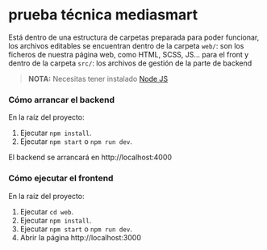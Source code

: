 # prueba técnica mediasmart

Está dentro de una estructura de carpetas preparada para poder funcionar, los archivos editables se encuentran dentro de la carpeta `web/`: son los ficheros de nuestra página web, como HTML, SCSS, JS... para el front y dentro de la carpeta `src/`: los archivos de gestión de la parte de backend

> **NOTA:** Necesitas tener instalado [Node JS](https://nodejs.org/)

### Cómo arrancar el backend

En la raíz del proyecto:

1. Ejecutar `npm install`.
1. Ejecutar `npm start` o `npm run dev`.

El backend se arrancará en http://localhost:4000

### Cómo ejecutar el frontend

En la raíz del proyecto:

1. Ejecutar `cd web`.
1. Ejecutar `npm install`.
1. Ejecutar `npm start` o `npm run dev`.
1. Abrir la página http://localhost:3000
